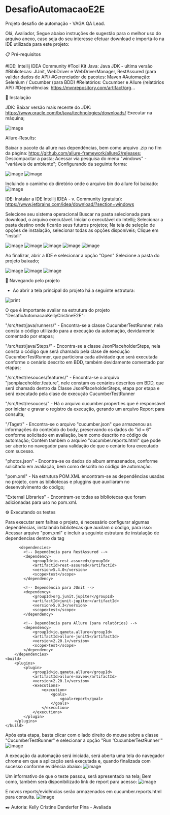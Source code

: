 # DesafioAutomacaoE2E
Projeto desafio de automação - VAGA QA Lead.


Olá, Avaliador, 
  Segue abaixo instruções de sugestão para o melhor uso do arquivo anexo, caso seja do seu interesse efetuar download e importá-lo na IDE utilizada para este projeto:



  📋 Pré-requisitos
  
  #IDE: Intellij IDEA Community
  #Tool Kit Java: Java JDK - ultima versão
  #Bibliotecas: JUnit, WebDriver e WebDriverManager, RestAssured (para validar dados de API)
  #Gerenciador de pacotes: Maven
  #Automação: Selenium / Cucumber (para BDD)
  #Relatórios: Cucumber e Allure (relatórios API)
  #Dependências: https://mvnrepository.com/artifact/org...
  

  
  
  🔧 Instalação
  
  JDK:
  Baixar versão mais recente do JDK: https://www.oracle.com/br/java/technologies/downloads/
  Executar na máquina;
  
  ![image](https://github.com/user-attachments/assets/0297a8d2-90b7-4340-a695-3cf4816b7c98)
  
  Allure-Results:

  Baixar o pacote da allure nas dependências, bem como arquivo .zip no fim da página: https://github.com/allure-framework/allure2/releases;
  Descompactar a pasta;
  Acessar via pesquisa do menu "windows" - "variáveis de ambiente";
  Configurando da seguinte forma:

  ![image](https://github.com/user-attachments/assets/4b060ffe-eb09-4ed5-99b3-e75da07f0f71)
  ![image](https://github.com/user-attachments/assets/f5b57c9e-7999-4703-b30a-af0f25645f12)

  Incluindo o caminho do diretório onde o arquivo bin do allure foi baixado:
  ![image](https://github.com/user-attachments/assets/ed5fa38f-3d2c-462b-b7d7-7a1313f22ea8)

  
  IDE: 
  Instalar a IDE Intellij IDEA - v. Community (gratuita): https://www.jetbrains.com/idea/download/?section=windows 
  
  Selecione seu sistema operacional
  Buscar na pasta selecionada para download, o arquivo executável.
  Iniciar o executável do Intellij;
  Selecionar a pasta destino onde ficarão seus futuros projetos;
  Na tela de seleção de opções de instalação, selecionar todas as opções disponíveis;
  Clique em "install"
  
  
  ![image](https://github.com/user-attachments/assets/9b66647c-ce4f-46fc-99cd-4c8c02b363f7)
  ![image](https://github.com/user-attachments/assets/c2a09ad4-8491-450c-8a2c-49b1eb4c35aa)
  ![image](https://github.com/user-attachments/assets/ec80482a-98b8-4e60-a2f3-8ff2f7ef0266)
  ![image](https://github.com/user-attachments/assets/305ff930-49d0-4fb2-96c6-c5454d8a27d6)
  ![image](https://github.com/user-attachments/assets/98b55a95-b494-4d36-a006-fa45fadb4da0)
  
  Ao finalizar, abrir a IDE e selecionar a opção "Open"
  Selecione a pasta do projeto baixado;
  
  ![image](https://github.com/user-attachments/assets/829e266d-7d4a-4a30-a750-5d2266e9d729)
  ![image](https://github.com/user-attachments/assets/4025cd28-bda2-4847-ba40-55d12cdbc8e0)
  ![image](https://github.com/user-attachments/assets/26e211d3-ccff-4ac7-a68b-442838a2a214)
  
  
  🚀 Navegando pelo projeto 
   - Ao abrir a tela principal do projeto há a seguinte estrutura:
  	
  ![print](https://github.com/user-attachments/assets/ab565b77-3122-478a-a530-aa8781e1c635)

  
   O que é importante avaliar na estrutura do projeto "DesafioAutomacaoKellyCristineE2E": 
	
"/src/test/java/runners/" - Encontra-se a classe CucumberTestRunner, nela consta o código utilizado para a execução da automação, devidamente comentado por etapas;
	
"/src/test/java/Steps/" - Encontra-se a classe JsonPlaceholderSteps, nela consta o código que será chamado pela clase de execução CucumberTestRunner, que particiona cada atividade que será executada conforme o cenário descrito em BDD, também devidamente comentado por etapas;
	
"/src/test/resouces/features/" - Encontra-se o arquivo "jsonplaceholder.feature", nele constam os cenários descritos em BDD, que será chamado dentro da Classe JsonPlaceholderSteps, etapa por etapa e será executado pela clase de execução CucumberTestRunner
	
"/src/test/resouces/" - Há o arquivo cucumber.properties que é responsável por iniciar e gravar o registro da execução, gerando um arquivo Report para consulta;
	
"/Taget/" - Encontra-se o arquivo "cucumber.json" que armazenou as informações do conteúdo do body, preservando os dados do "id = 6" conforme solicitado em avaliação, bem como descrito no código de automação; Contém também o arquivo "cucumber.reports.html" que pode ser aberto no navegador para validação de que o cenário fora executado com sucesso.

"photos.json" - Encontra-se os dados do album armazenados, conforme solicitado em avaliação, bem como descrito no código de automação.
	
"pom.xml" - Na estrutura POM.XML encontram-se as dependências usadas no projeto, com as bibliotecas e pluggins que auxiliaram no desenvolvimento do código;
	
"External Libraries" - Encontram-se todas as bibliotecas que foram adicionadas para uso no pom.xml.
  	
	
  ⚙️ Executando os testes
  
  Para executar sem falhas o projeto, é necessário configurar algumas dependências, instalando bibliotecas que auxilam o código, para isso:
  Acessar arquivo "pom.xml" e incluir a seguinte estrutura de instalação de dependencias dentro da tag <project> </project>
  
          <dependencies>
            <!-- Dependência para RestAssured -->
            <dependency>
                <groupId>io.rest-assured</groupId>
                <artifactId>rest-assured</artifactId>
                <version>5.4.0</version>
                <scope>test</scope>
            </dependency>

            <!-- Dependência para JUnit -->
            <dependency>
                <groupId>org.junit.jupiter</groupId>
                <artifactId>junit-jupiter</artifactId>
                <version>5.9.3</version>
                <scope>test</scope>
            </dependency>

            <!-- Dependência para Allure (para relatórios) -->
            <dependency>
                <groupId>io.qameta.allure</groupId>
                <artifactId>allure-junit5</artifactId>
                <version>2.20.1</version>
                <scope>test</scope>
            </dependency>
        </dependencies>
    <build>
        <plugins>
            <plugin>
                <groupId>io.qameta.allure</groupId>
                <artifactId>allure-maven</artifactId>
                <version>2.20.1</version>
                <executions>
                    <execution>
                        <goals>
                            <goal>report</goal>
                        </goals>
                    </execution>
                </executions>
            </plugin>
        </plugins>
    </build>
   
  
  Após esta etapa, basta clicar com o lado direito do mouse sobre a classe "CucumberTestRunner" e selecionar a opção "Run 'CucumberTestRunner'"
  ![image](https://github.com/user-attachments/assets/234e6626-7812-4be1-bbd7-4bc4aa9b17b9)
  
  A execução da automação será iniciada, será aberta uma tela do navegador chrome em que a aplicação será executada e, quando finalizada com sucesso conforme evidência abaixo:
  ![image](https://github.com/user-attachments/assets/619fd392-e73f-465e-907d-16db64442da4)

  Um informativo de que o teste passou, será apresentado na tela;
  Bem como, também será disponibilizado link de report para acesso:
  ![image](https://github.com/user-attachments/assets/e5e88a0b-6c2a-46dd-a0da-c503da9882cd)

  E novos reports/evidências serão armazenados em cucumber.reports.html para consulta.
  ![image](https://github.com/user-attachments/assets/9a553937-1ef8-4126-a611-8b89d6695990)

  
  

✒️ Autoria:
Kelly Cristine Danderfer Pina - Avaliada 
